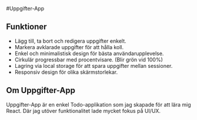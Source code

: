 #Uppgifter-App

## Funktioner

- Lägg till, ta bort och redigera uppgifter enkelt.
- Markera avklarade uppgifter för att hålla koll.
- Enkel och minimalistisk design för bästa användarupplevelse.
- Cirkulär progressbar med procentvisare. (Blir grön vid 100%)
- Lagring via local storage för att spara uppgifter mellan sessioner.
- Responsiv design för olika skärmstorlekar. 

## Om Uppgifter-App

Uppgifter-App är en enkel Todo-applikation som jag skapade för att lära mig React. Där jag utöver funktionalitet lade mycket fokus på UI/UX.
